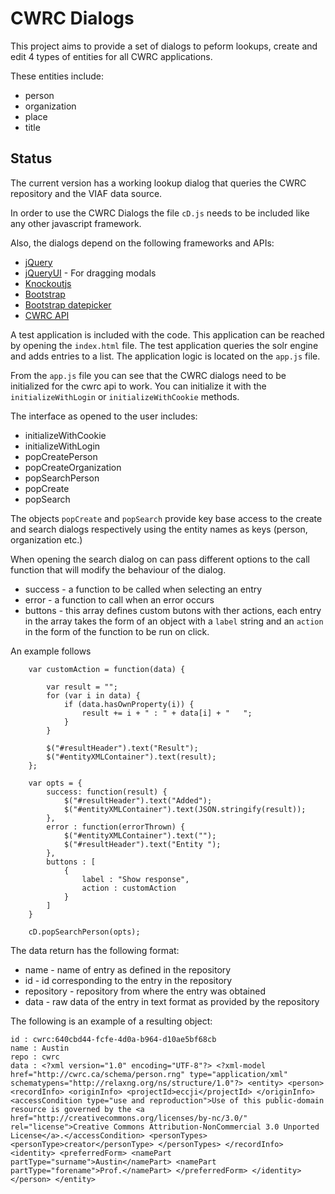 CWRC Dialogs
============

This project aims to provide a set of dialogs to peform lookups, create and edit 4 types of entities for all CWRC applications.

These entities include:

+ person
+ organization
+ place
+ title

Status
------

The current version has a working lookup dialog that queries the CWRC repository and the VIAF data source.

In order to use the CWRC Dialogs the file `cD.js` needs to be included like any other javascript framework.

Also, the dialogs depend on the following frameworks and APIs:

+ [jQuery](http://jquery.com)
+ [jQueryUI](http://jqueryui.com) - For dragging modals
+ [Knockoutjs](http://knockoutjs.com/)
+ [Bootstrap](http://getbootstrap.com/)
+ [Bootstrap datepicker](http://www.eyecon.ro/bootstrap-datepicker/)
+ [CWRC API](https://github.com/cwrc/CWRC-ccm-rest-api)

A test application is included with the code. This application can be reached by opening the `index.html` file. The test application queries the solr engine and adds entries to a list. The application logic is located on the `app.js` file.

From the `app.js` file you can see that the CWRC dialogs need to be initialized for the cwrc api to work. You can initialize it with the `initializeWithLogin` or `initializeWithCookie` methods.

The interface as opened to the user includes:

+ initializeWithCookie
+ initializeWithLogin
+ popCreatePerson
+ popCreateOrganization
+ popSearchPerson
+ popCreate 
+ popSearch

The objects `popCreate` and `popSearch` provide key base access to the create and search dialogs respectively using the entity names as keys (person, organization etc.) 

When opening the search dialog on can pass different options to the call function that will modify the behaviour of the dialog.

+ success - a function to be called when selecting an entry
+ error - a function to call when an error occurs
+ buttons - this array defines custom butons with ther actions, each entry in the array takes the form of an object with a `label` string and an `action` in the form of the function to be run on click.

An example follows

```
	var customAction = function(data) {

		var result = "";
		for (var i in data) {
			if (data.hasOwnProperty(i)) {
				result += i + " : " + data[i] + "	";
			}
		}

		$("#resultHeader").text("Result");
		$("#entityXMLContainer").text(result);
	};

	var opts = {
		success: function(result) {
			$("#resultHeader").text("Added");
			$("#entityXMLContainer").text(JSON.stringify(result));
		},
		error : function(errorThrown) {
			$("#entityXMLContainer").text("");
			$("#resultHeader").text("Entity ");
		},
		buttons : [
			{
				label : "Show response",
				action : customAction
			}
		]
	}

	cD.popSearchPerson(opts);
```

The data return has the following format:

+ name - name of entry as defined in the repository
+ id - id corresponding to the entry in the repository
+ repository - repository from where the entry was obtained
+ data - raw data of the entry in text format as provided by the repository

The following is an example of a resulting object:

```
id : cwrc:640cbd44-fcfe-4d0a-b964-d10ae5bf68cb 
name : Austin 
repo : cwrc 
data : <?xml version="1.0" encoding="UTF-8"?> <?xml-model href="http://cwrc.ca/schema/person.rng" type="application/xml" schematypens="http://relaxng.org/ns/structure/1.0"?> <entity> <person> <recordInfo> <originInfo> <projectId>eccji</projectId> </originInfo> <accessCondition type="use and reproduction">Use of this public-domain resource is governed by the <a href="http://creativecommons.org/licenses/by-nc/3.0/" rel="license">Creative Commons Attribution-NonCommercial 3.0 Unported License</a>.</accessCondition> <personTypes> <personType>creator</personType> </personTypes> </recordInfo> <identity> <preferredForm> <namePart partType="surname">Austin</namePart> <namePart partType="forename">Prof.</namePart> </preferredForm> </identity> </person> </entity> 

```
